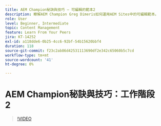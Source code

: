```yaml
---
title: AEM Champion秘訣與技巧 — 可編輯的範本2
description: 瞭解AEM Champion Greg Dimeris如何運用AEM Sites中的可編輯範本。 檢閱這些快速秘訣，然後立即在您的執行個體中試用。
role: User
level: Beginner, Intermediate
topic: Content Management
feature: Learn From Your Peers
jira: KT-14252
exl-id: a118dde6-0b25-4cc6-92bf-54b15620bbf4
duration: 118
source-git-commit: f23c2ab86d42531113690df2e342c65060b5c7cd
workflow-type: tm+mt
source-wordcount: '41'
ht-degree: 0%

---
```


# AEM Champion秘訣與技巧：工作階段2

>[!VIDEO](https://video.tv.adobe.com/v/3409427?quality=12&learn=on)
